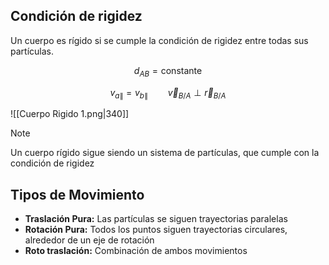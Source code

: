 ## Condición de rigidez

Un cuerpo es rígido si se cumple la condición de rigidez entre todas sus partículas.

$$
d_{AB} = \text{constante}
$$

$$
v_{a\|} = v_{b\|} \qquad \vec v_{B/A} \perp \vec r_{B/A}
$$

![[Cuerpo Rigido 1.png|340]]

> [!note]
> Un cuerpo rígido sigue siendo un sistema de partículas, que cumple con la condición de rigidez

## Tipos de Movimiento

- **Traslación Pura:** Las partículas se siguen trayectorias paralelas
- **Rotación Pura:** Todos los puntos siguen trayectorias circulares, alrededor de un eje de rotación
- **Roto traslación:** Combinación de ambos movimientos
